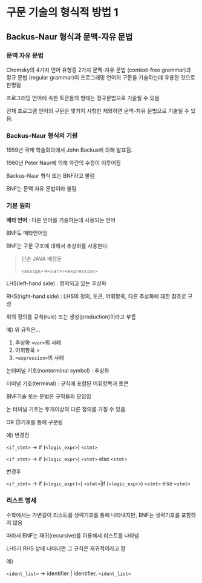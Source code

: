 # 구문 기술의 형식적 방법 1

## Backus-Naur 형식과 문맥-자유 문법

### 문맥 자유 문법

Chomsky의 4가지 언어 유형중 2가지 문맥-자유 문법 (context-free grammar)과 정규 문법 (regular grammar)이 프로그래밍 언어의 구문을 기술하는데 유용한 것으로 판명됨

프로그래밍 언어에 속한 토큰들의 형태는 정규문법으로 기술될 수 있음

전채 프로그램 언어의 구문은 몇가지 사항만 제외하면 문맥-자유 문법으로 기술될 수 있음.

### Backus-Naur 형식의 기원

1959년 국제 학술회의에서 John Backus에 의해 발표됨.

1960년 Peter Naur에 의해 약간의 수정이 이루어짐

Backus-Naur 형식 또는 BNF라고 불림

BNF는 문맥 자유 문법이라 불림

### 기본 원리

**메타 언어** : 다른 언어를 기술하는데 사용되는 언어

BNF도 메타언어임

BNF는 구문 구조에 대해서 추상화를 사용한다.

> 단순 JAVA 배정문
>
> `<assign>`->`<var>`=`<expression>`

LHS(left-hand side) : 정의되고 있는 추상화

RHS(right-hand side) : LHS의 정의, 토큰, 어휘항목, 다른 추상화에 대한 참조로 구성

위의 정의를 규칙(rule) 또는 생성(production)이라고 부름

예) 위 규칙은...

1. 추상화 `<var>`의 사례
2. 어휘항목 =
3. `<expression>`의 사례

논터미널 기호(nonterminal symbol) : 추상화

터미널 기호(terminal) : 규칙에 포함된 어휘항목과 토큰

BNF기술 또는 문법은 규칙들의 모임임

논 터미널 기호는 두개이상의 다른 정의를 가질 수 있음.

OR (|)기호를 통해 구분됨

예) 변경전

`<if_stmt>` -> if (`<logic_expr>`) `<stmt>`

`<if_stmt>` -> if (`<logic_expr>`) `<stmt>` else `<stmt>`

변경후

`<if_stmt>` -> if (`<logic_expr)>`) `<stmt>`|if (`<logic_expr>`) `<stmt>` else `<stmt>`

### 리스트 명세

수학에서는 가변길이 리스트를 생략기호를 통해 나타내지만, BNF는 생략기호를 포함하지 않음

따라서 BNF는 재귀(recursive)를 이용해서 리스트를 나타냄

LHS가 RHS 상에 나타나면 그 규칙은 재귀적이라고 함

예)

`<ident_list>` -> identifier | identifier, `<ident_list>`
